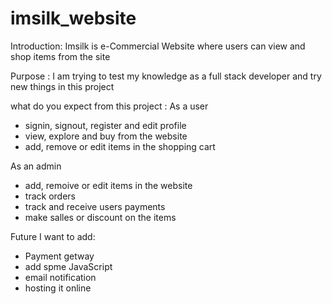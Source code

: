 # imsilk_website
Introduction:
Imsilk is e-Commercial Website where users can view and shop items from the site 

Purpose : 
I am trying to test my knowledge as a full stack developer and try new things in this project

what do you expect from this project :
As a user
- signin, signout, register and edit profile
- view, explore and buy from the website 
- add, remove or edit items in the shopping cart 

As an admin
- add, remoive or edit items in the website 
- track orders 
- track and receive users payments 
- make salles or discount on the items 

Future I want to add:
- Payment getway 
- add spme JavaScript 
- email notification 
- hosting it online 
